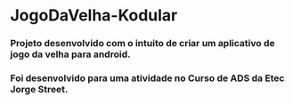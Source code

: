 # JogoDaVelha-Kodular

<h3> Projeto desenvolvido com o intuito de criar um aplicativo de jogo da velha para android. </h3>

<h3> Foi desenvolvido para uma atividade no Curso de ADS da Etec Jorge Street. </h3>


